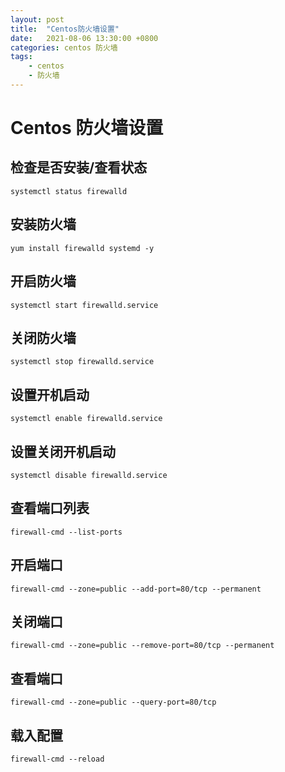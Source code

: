 ```yaml
---
layout: post
title:  "Centos防火墙设置"
date:   2021-08-06 13:30:00 +0800
categories: centos 防火墙
tags:
    - centos
    - 防火墙
---
```


# Centos 防火墙设置

## 检查是否安装/查看状态
```
systemctl status firewalld
```
## 安装防火墙
```
yum install firewalld systemd -y
```

## 开启防火墙
```
systemctl start firewalld.service
```

## 关闭防火墙
```
systemctl stop firewalld.service
```

## 设置开机启动
```
systemctl enable firewalld.service
```

## 设置关闭开机启动
```
systemctl disable firewalld.service
```

## 查看端口列表
```
firewall-cmd --list-ports
```

## 开启端口
```
firewall-cmd --zone=public --add-port=80/tcp --permanent
```

## 关闭端口
```
firewall-cmd --zone=public --remove-port=80/tcp --permanent
```

## 查看端口
```
firewall-cmd --zone=public --query-port=80/tcp
```

## 载入配置
```
firewall-cmd --reload
```
